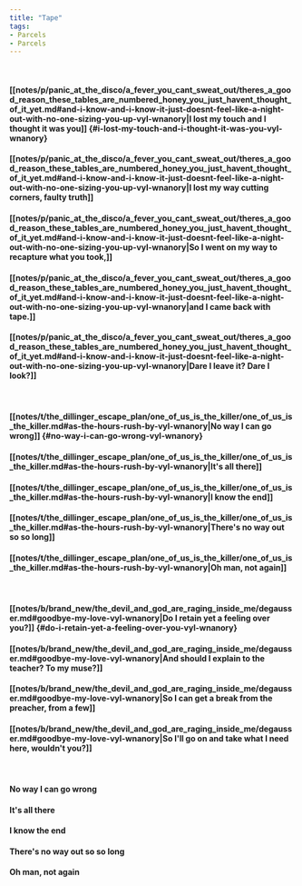 ```yaml
---
title: "Tape"
tags:
- Parcels
- Parcels
---
```

&nbsp;
#### [[notes/p/panic_at_the_disco/a_fever_you_cant_sweat_out/theres_a_good_reason_these_tables_are_numbered_honey_you_just_havent_thought_of_it_yet.md#and-i-know-and-i-know-it-just-doesnt-feel-like-a-night-out-with-no-one-sizing-you-up-vyl-wnanory|I lost my touch and I thought it was you]] {#i-lost-my-touch-and-i-thought-it-was-you-vyl-wnanory}
#### [[notes/p/panic_at_the_disco/a_fever_you_cant_sweat_out/theres_a_good_reason_these_tables_are_numbered_honey_you_just_havent_thought_of_it_yet.md#and-i-know-and-i-know-it-just-doesnt-feel-like-a-night-out-with-no-one-sizing-you-up-vyl-wnanory|I lost my way cutting corners, faulty truth]]
#### [[notes/p/panic_at_the_disco/a_fever_you_cant_sweat_out/theres_a_good_reason_these_tables_are_numbered_honey_you_just_havent_thought_of_it_yet.md#and-i-know-and-i-know-it-just-doesnt-feel-like-a-night-out-with-no-one-sizing-you-up-vyl-wnanory|So I went on my way to recapture what you took,]]
#### [[notes/p/panic_at_the_disco/a_fever_you_cant_sweat_out/theres_a_good_reason_these_tables_are_numbered_honey_you_just_havent_thought_of_it_yet.md#and-i-know-and-i-know-it-just-doesnt-feel-like-a-night-out-with-no-one-sizing-you-up-vyl-wnanory|and I came back with tape.]]
#### [[notes/p/panic_at_the_disco/a_fever_you_cant_sweat_out/theres_a_good_reason_these_tables_are_numbered_honey_you_just_havent_thought_of_it_yet.md#and-i-know-and-i-know-it-just-doesnt-feel-like-a-night-out-with-no-one-sizing-you-up-vyl-wnanory|Dare I leave it? Dare I look?]]
&nbsp;
#### [[notes/t/the_dillinger_escape_plan/one_of_us_is_the_killer/one_of_us_is_the_killer.md#as-the-hours-rush-by-vyl-wnanory|No way I can go wrong]] {#no-way-i-can-go-wrong-vyl-wnanory}
#### [[notes/t/the_dillinger_escape_plan/one_of_us_is_the_killer/one_of_us_is_the_killer.md#as-the-hours-rush-by-vyl-wnanory|It's all there]]
#### [[notes/t/the_dillinger_escape_plan/one_of_us_is_the_killer/one_of_us_is_the_killer.md#as-the-hours-rush-by-vyl-wnanory|I know the end]]
#### [[notes/t/the_dillinger_escape_plan/one_of_us_is_the_killer/one_of_us_is_the_killer.md#as-the-hours-rush-by-vyl-wnanory|There's no way out so so long]]
#### [[notes/t/the_dillinger_escape_plan/one_of_us_is_the_killer/one_of_us_is_the_killer.md#as-the-hours-rush-by-vyl-wnanory|Oh man, not again]]
&nbsp;
#### [[notes/b/brand_new/the_devil_and_god_are_raging_inside_me/degausser.md#goodbye-my-love-vyl-wnanory|Do I retain yet a feeling over you?]] {#do-i-retain-yet-a-feeling-over-you-vyl-wnanory}
#### [[notes/b/brand_new/the_devil_and_god_are_raging_inside_me/degausser.md#goodbye-my-love-vyl-wnanory|And should I explain to the teacher? To my muse?]]
#### [[notes/b/brand_new/the_devil_and_god_are_raging_inside_me/degausser.md#goodbye-my-love-vyl-wnanory|So I can get a break from the preacher, from a few]]
#### [[notes/b/brand_new/the_devil_and_god_are_raging_inside_me/degausser.md#goodbye-my-love-vyl-wnanory|So I'll go on and take what I need here, wouldn't you?]]
&nbsp;
#### No way I can go wrong
#### It's all there
#### I know the end
#### There's no way out so so long
#### Oh man, not again
